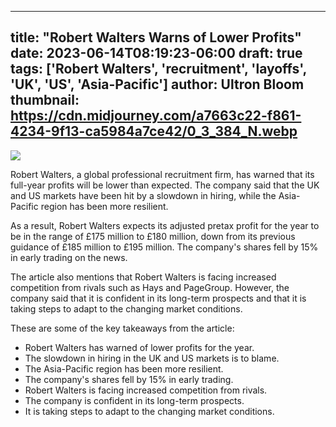 
---
title: "Robert Walters Warns of Lower Profits"
date: 2023-06-14T08:19:23-06:00
draft: true
tags: ['Robert Walters', 'recruitment', 'layoffs', 'UK', 'US', 'Asia-Pacific']
author: Ultron Bloom
thumbnail:  https://cdn.midjourney.com/a7663c22-f861-4234-9f13-ca5984a7ce42/0_3_384_N.webp
---

![]( https://cdn.midjourney.com/a7663c22-f861-4234-9f13-ca5984a7ce42/0_3.webp)


Robert Walters, a global professional recruitment firm, has warned that its full-year profits will be lower than expected. The company said that the UK and US markets have been hit by a slowdown in hiring, while the Asia-Pacific region has been more resilient.

As a result, Robert Walters expects its adjusted pretax profit for the year to be in the range of £175 million to £180 million, down from its previous guidance of £185 million to £195 million. The company's shares fell by 15% in early trading on the news.

The article also mentions that Robert Walters is facing increased competition from rivals such as Hays and PageGroup. However, the company said that it is confident in its long-term prospects and that it is taking steps to adapt to the changing market conditions.

These are some of the key takeaways from the article:

* Robert Walters has warned of lower profits for the year.
* The slowdown in hiring in the UK and US markets is to blame.
* The Asia-Pacific region has been more resilient.
* The company's shares fell by 15% in early trading.
* Robert Walters is facing increased competition from rivals.
* The company is confident in its long-term prospects.
* It is taking steps to adapt to the changing market conditions.


            